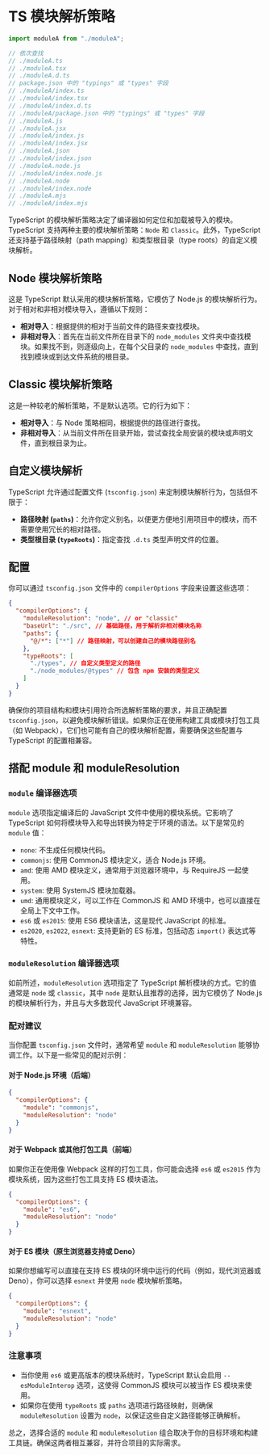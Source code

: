 # TS 模块解析策略

```ts
import moduleA from "./moduleA";

// 依次查找
// ./moduleA.ts
// ./moduleA.tsx
// ./moduleA.d.ts
// package.json 中的 "typings" 或 "types" 字段
// ./moduleA/index.ts
// ./moduleA/index.tsx
// ./moduleA/index.d.ts
// ./moduleA/package.json 中的 "typings" 或 "types" 字段
// ./moduleA.js
// ./moduleA.jsx
// ./moduleA/index.js
// ./moduleA/index.jsx
// ./moduleA.json
// ./moduleA/index.json
// ./moduleA.node.js
// ./moduleA/index.node.js
// ./moduleA.node
// ./moduleA/index.node
// ./moduleA.mjs
// ./moduleA/index.mjs
```

TypeScript 的模块解析策略决定了编译器如何定位和加载被导入的模块。TypeScript 支持两种主要的模块解析策略：`Node` 和 `Classic`。此外，TypeScript 还支持基于路径映射（path mapping）和类型根目录（type roots）的自定义模块解析。

## Node 模块解析策略

这是 TypeScript 默认采用的模块解析策略，它模仿了 Node.js 的模块解析行为。对于相对和非相对模块导入，遵循以下规则：

- **相对导入**：根据提供的相对于当前文件的路径来查找模块。
- **非相对导入**：首先在当前文件所在目录下的 `node_modules` 文件夹中查找模块。如果找不到，则逐级向上，在每个父目录的 `node_modules` 中查找，直到找到模块或到达文件系统的根目录。

## Classic 模块解析策略

这是一种较老的解析策略，不是默认选项。它的行为如下：

- **相对导入**：与 Node 策略相同，根据提供的路径进行查找。
- **非相对导入**：从当前文件所在目录开始，尝试查找全局安装的模块或声明文件，直到根目录为止。

## 自定义模块解析

TypeScript 允许通过配置文件 (`tsconfig.json`) 来定制模块解析行为，包括但不限于：

- **路径映射 (`paths`)**：允许你定义别名，以便更方便地引用项目中的模块，而不需要使用冗长的相对路径。
- **类型根目录 (`typeRoots`)**：指定查找 `.d.ts` 类型声明文件的位置。

## 配置

你可以通过 `tsconfig.json` 文件中的 `compilerOptions` 字段来设置这些选项：

```json
{
  "compilerOptions": {
    "moduleResolution": "node", // or "classic"
    "baseUrl": "./src", // 基础路径，用于解析非相对模块名称
    "paths": {
      "@/*": ["*"] // 路径映射，可以创建自己的模块路径别名
    },
    "typeRoots": [
      "./types", // 自定义类型定义的路径
      "./node_modules/@types" // 包含 npm 安装的类型定义
    ]
  }
}
```

确保你的项目结构和模块引用符合所选解析策略的要求，并且正确配置 `tsconfig.json`，以避免模块解析错误。如果你正在使用构建工具或模块打包工具（如 Webpack），它们也可能有自己的模块解析配置，需要确保这些配置与 TypeScript 的配置相兼容。

## 搭配 module 和 moduleResolution

### `module` 编译器选项

`module` 选项指定编译后的 JavaScript 文件中使用的模块系统。它影响了 TypeScript 如何将模块导入和导出转换为特定于环境的语法。以下是常见的 `module` 值：

- `none`: 不生成任何模块代码。
- `commonjs`: 使用 CommonJS 模块定义，适合 Node.js 环境。
- `amd`: 使用 AMD 模块定义，通常用于浏览器环境中，与 RequireJS 一起使用。
- `system`: 使用 SystemJS 模块加载器。
- `umd`: 通用模块定义，可以工作在 CommonJS 和 AMD 环境中，也可以直接在全局上下文中工作。
- `es6` 或 `es2015`: 使用 ES6 模块语法，这是现代 JavaScript 的标准。
- `es2020`, `es2022`, `esnext`: 支持更新的 ES 标准，包括动态 `import()` 表达式等特性。

### `moduleResolution` 编译器选项

如前所述，`moduleResolution` 选项指定了 TypeScript 解析模块的方式。它的值通常是 `node` 或 `classic`，其中 `node` 是默认且推荐的选择，因为它模仿了 Node.js 的模块解析行为，并且与大多数现代 JavaScript 环境兼容。

### 配对建议

当你配置 `tsconfig.json` 文件时，通常希望 `module` 和 `moduleResolution` 能够协调工作。以下是一些常见的配对示例：

#### 对于 Node.js 环境（后端）

```json
{
  "compilerOptions": {
    "module": "commonjs",
    "moduleResolution": "node"
  }
}
```

#### 对于 Webpack 或其他打包工具（前端）

如果你正在使用像 Webpack 这样的打包工具，你可能会选择 `es6` 或 `es2015` 作为模块系统，因为这些打包工具支持 ES 模块语法。

```json
{
  "compilerOptions": {
    "module": "es6",
    "moduleResolution": "node"
  }
}
```

#### 对于 ES 模块（原生浏览器支持或 Deno）

如果你想编写可以直接在支持 ES 模块的环境中运行的代码（例如，现代浏览器或 Deno），你可以选择 `esnext` 并使用 `node` 模块解析策略。

```json
{
  "compilerOptions": {
    "module": "esnext",
    "moduleResolution": "node"
  }
}
```

### 注意事项

- 当你使用 `es6` 或更高版本的模块系统时，TypeScript 默认会启用 `--esModuleInterop` 选项，这使得 CommonJS 模块可以被当作 ES 模块来使用。
- 如果你在使用 `typeRoots` 或 `paths` 选项进行路径映射，则确保 `moduleResolution` 设置为 `node`，以保证这些自定义路径能够正确解析。

总之，选择合适的 `module` 和 `moduleResolution` 组合取决于你的目标环境和构建工具链。确保这两者相互兼容，并符合项目的实际需求。
